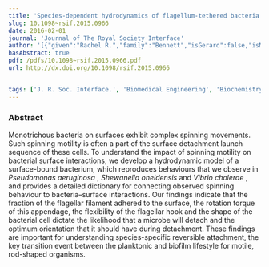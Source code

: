 ```yaml
---
title: 'Species-dependent hydrodynamics of flagellum-tethered bacteria in early biofilm development'
slug: 10.1098~rsif.2015.0966
date: 2016-02-01
journal: 'Journal of The Royal Society Interface'
author: '[{"given":"Rachel R.","family":"Bennett","isGerard":false,"isMember":false,"isFirst":false,"isCorresponding":false},{"given":"Calvin K.","family":"Lee","isGerard":false,"isMember":true,"isFirst":false,"isCorresponding":false},{"given":"Jaime","family":"De Anda","isGerard":false,"isMember":true,"isFirst":false,"isCorresponding":false},{"given":"Kenneth H.","family":"Nealson","isGerard":false,"isMember":false,"isFirst":false,"isCorresponding":false},{"given":"Fitnat H.","family":"Yildiz","isGerard":false,"isMember":false,"isFirst":false,"isCorresponding":false},{"given":"George A.","family":"O&apos;Toole","isGerard":false,"isMember":false,"isFirst":false,"isCorresponding":false},{"given":"Gerard C. L.","family":"Wong","isGerard":true,"isMember":true,"isFirst":false,"isCorresponding":false},{"given":"Ramin","family":"Golestanian","isGerard":false,"isMember":false,"isFirst":false,"isCorresponding":false}]'
hasAbstract: true
pdf: /pdfs/10.1098~rsif.2015.0966.pdf
url: http://dx.doi.org/10.1098/rsif.2015.0966


tags: ['J. R. Soc. Interface.', 'Biomedical Engineering', 'Biochemistry', 'Biomaterials', 'Bioengineering', 'Biophysics', 'Biotechnology']
---
```

<!--truncate-->
### Abstract
Monotrichous bacteria on surfaces exhibit complex spinning movements. Such spinning motility is often a part of the surface detachment launch sequence of these cells. To understand the impact of spinning motility on bacterial surface interactions, we develop a hydrodynamic model of a surface-bound bacterium, which reproduces behaviours that we observe in
_Pseudomonas aeruginosa_
,
_Shewanella oneidensis_
and
_Vibrio cholerae_
, and provides a detailed dictionary for connecting observed spinning behaviour to bacteria–surface interactions. Our findings indicate that the fraction of the flagellar filament adhered to the surface, the rotation torque of this appendage, the flexibility of the flagellar hook and the shape of the bacterial cell dictate the likelihood that a microbe will detach and the optimum orientation that it should have during detachment. These findings are important for understanding species-specific reversible attachment, the key transition event between the planktonic and biofilm lifestyle for motile, rod-shaped organisms.